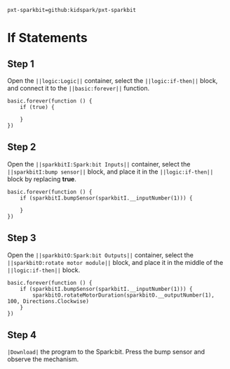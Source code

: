 ```package
pxt-sparkbit=github:kidspark/pxt-sparkbit
```

# If Statements

## Step 1

Open the ``||logic:Logic||`` container, select the ``||logic:if-then||`` block, and connect it to the ``||basic:forever||`` function.

``` blocks
basic.forever(function () {
    if (true) {
    	
    }
})
```

## Step 2

Open the ``||sparkbitI:Spark:bit Inputs||`` container, select the ``||sparkbitI:bump sensor||`` block, and place it in the ``||logic:if-then||`` block by replacing **true**.

```blocks
basic.forever(function () {
    if (sparkbitI.bumpSensor(sparkbitI.__inputNumber(1))) {
    	
    }
})
```

## Step 3

Open the ``||sparkbitO:Spark:bit Outputs||`` container, select the ``||sparkbitO:rotate motor module||`` block, and place it in the middle of the ``||logic:if-then||`` block.

```blocks
basic.forever(function () {
    if (sparkbitI.bumpSensor(sparkbitI.__inputNumber(1))) {
        sparkbitO.rotateMotorDuration(sparkbitO.__outputNumber(1), 100, Directions.Clockwise)
    }
})
```

## Step 4

``|Download|`` the program to the Spark:bit. Press the bump sensor and observe the mechanism.